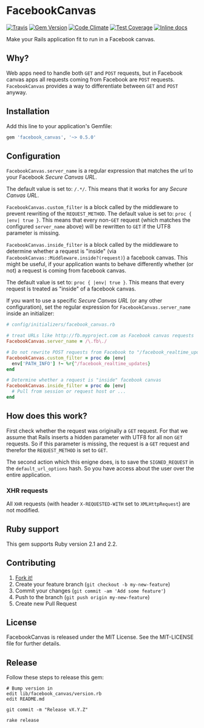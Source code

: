 [github]: https://github.com/neopoly/facebook_canvas
[doc]: http://rubydoc.info/github/neopoly/facebook_canvas/master/file/README.md
[gem]: https://rubygems.org/gems/facebook_canvas
[travis]: https://travis-ci.org/neopoly/facebook_canvas
[codeclimate]: https://codeclimate.com/github/neopoly/facebook_canvas
[inchpages]: https://inch-ci.org/github/neopoly/facebook_canvas

# FacebookCanvas

[![Travis](https://img.shields.io/travis/neopoly/facebook_canvas.svg?branch=master)][travis]
[![Gem Version](https://img.shields.io/gem/v/facebook_canvas.svg)][gem]
[![Code Climate](https://img.shields.io/codeclimate/github/neopoly/facebook_canvas.svg)][codeclimate]
[![Test Coverage](https://codeclimate.com/github/neopoly/facebook_canvas/badges/coverage.svg)][codeclimate]
[![Inline docs](https://inch-ci.org/github/neopoly/facebook_canvas.svg?branch=master&style=flat)][inchpages]

Make your Rails application fit to run in a Facebook canvas.


## Why?

Web apps need to handle both `GET` and `POST` requests, but in Facebook canvas apps all requests coming from Facebook are `POST` requests. `FacebookCanvas` provides a way to differentiate between `GET` and `POST` anyway.


## Installation

Add this line to your application's Gemfile:

```ruby
gem 'facebook_canvas', '~> 0.5.0'
```


## Configuration

`FacebookCanvas.server_name` is a regular expression that matches the url to your Facebook *Secure Canvas URL*.

The default value is set to: `/.*/`.
This means that it works for any *Secure Canvas URL*.

`FacebookCanvas.custom_filter` is a block called by the middleware to prevent rewriting of the `REQUEST_METHOD`.
The default value is set to: `proc { |env| true }`.
This means that every non-`GET` request (which matches the configured `server_name` above) will be
rewritten to `GET` if the UTF8 parameter is missing.

`FacebookCanvas.inside_filter` is a block called by the middleware to determine whether a request is "inside" (via `FacebookCanvas::Middleware.inside?(request)`) a facebook canvas.
This might be useful, if your application wants to behave differently whether (or not) a request is coming from facebook canvas.

The default value is set to: `proc { |env| true }`.
This means that every request is treated as "inside" of a facebook canvas.


If you want to use a specific *Secure Canvas URL* (or any other configuration), set the regular expression for `FacebookCanvas.server_name` inside an initializer:

```ruby
# config/initializers/facebook_canvas.rb

# treat URLs like http://fb.myproject.com as Facebook canvas requests
FacebookCanvas.server_name = /\.fb\./

# Do not rewrite POST requests from Facebook to "/facebook_realtime_updates"
FacebookCanvas.custom_filter = proc do |env|
  env['PATH_INFO'] !~ %r{^/facebook_realtime_updates}
end

# Determine whether a request is "inside" facebook canvas
FacebookCanvas.inside_filter = proc do |env|
  # Pull from session or request host or ...
end
```


## How does this work?

First check whether the request was originally a `GET` request.
For that we assume that Rails inserts a hidden parameter with UTF8 for all non `GET` requests.
So if this parameter is missing, the request is a `GET` request and therefor the `REQUEST_METHOD` is set to `GET`.

The second action which this enigne does, is to save the `SIGNED_REQUEST` in the `default_url_options` hash.
So you have access about the user over the entire application.

### XHR requests

All `XHR` requests (with header `X-REQUESTED-WITH` set to `XMLHttpRequest`) are not modified.

## Ruby support

This gem supports Ruby version 2.1 and 2.2.


## Contributing

1. [Fork it!](http://github.com/neopoly/facebook_canvas/fork)
2. Create your feature branch (`git checkout -b my-new-feature`)
3. Commit your changes (`git commit -am 'Add some feature'`)
4. Push to the branch (`git push origin my-new-feature`)
5. Create new Pull Request


## License

FacebookCanvas is released under the MIT License. See the MIT-LICENSE file for further
details.

## Release

Follow these steps to release this gem:

    # Bump version in
    edit lib/facebook_canvas/version.rb
    edit README.md

    git commit -m "Release vX.Y.Z"

    rake release
